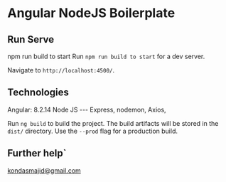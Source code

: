 # Angular NodeJS Boilerplate

## Run Serve

npm run build to start
Run `npm run build to start` for a dev server.

 Navigate to `http://localhost:4500/`. 

## Technologies
Angular: 8.2.14
Node JS  --- Express, nodemon, Axios,


Run `ng build` to build the project. The build artifacts will be stored in the `dist/` directory. Use the `--prod` flag for a production build.



## Further help`
kondasmajid@gmail.com